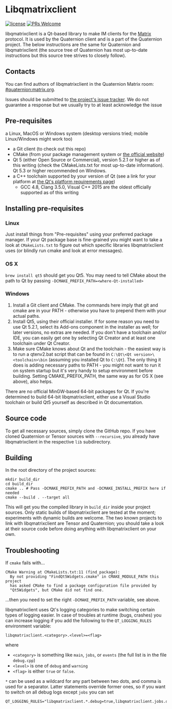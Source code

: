 # Libqmatrixclient

[![license](https://img.shields.io/github/license/QMatrixClient/libqmatrixclient.svg)](https://github.com/QMatrixClient/libqmatrixclient/blob/master/COPYING)
[![PRs Welcome](https://img.shields.io/badge/PRs-welcome-brightgreen.svg?style=flat-square)](http://makeapullrequest.com)

libqmatrixclient is a Qt-based library to make IM clients for the [Matrix](https://matrix.org) protocol. It is used by the Quaternion client and is a part of the Quaternion project. The below instructions are the same for Quaternion and libqmatrixclient (the source tree of Quaternion has most up-to-date instructions but this source tree strives to closely follow).

## Contacts
You can find authors of libqmatrixclient in the Quaternion Matrix room: [#quaternion:matrix.org](https://matrix.to/#/#quaternion:matrix.org).

Issues should be submitted to [the project's issue tracker](https://github.com/Fxrh/libqmatrixclient/issues). We do not guarantee a response but we usually try to at least acknowledge the issue


## Pre-requisites
 a Linux, MacOS or Windows system (desktop versions tried; mobile Linux/Windows might work too)
- a Git client (to check out this repo)
- CMake (from your package management system or [the official website](https://cmake.org/download/))
- Qt 5 (either Open Source or Commercial), version 5.2.1 or higher as of this writing (check the CMakeLists.txt for most up-to-date information). Qt 5.3 or higher recommended on Windows.
- a C++ toolchain supported by your version of Qt (see a link for your platform at [the Qt's platform requirements page](http://doc.qt.io/qt-5/gettingstarted.html#platform-requirements))
  - GCC 4.8, Clang 3.5.0, Visual C++ 2015 are the oldest officially supported as of this writing

## Installing pre-requisites
### Linux
Just install things from "Pre-requisites" using your preferred package manager. If your Qt package base is fine-grained you might want to take a look at `CMakeLists.txt` to figure out which specific libraries libqmatrixclient uses (or blindly run cmake and look at error messages).

### OS X
`brew install qt5` should get you Qt5. You may need to tell CMake about the path to Qt by passing `-DCMAKE_PREFIX_PATH=<where-Qt-installed>`

### Windows
1. Install a Git client and CMake. The commands here imply that git and cmake are in your PATH - otherwise you have to prepend them with your actual paths.
1. Install Qt5, using their official installer. If for some reason you need to use Qt 5.2.1, select its Add-ons component in the installer as well; for later versions, no extras are needed. If you don't have a toolchain and/or IDE, you can easily get one by selecting Qt Creator and at least one toolchain under Qt Creator.
1. Make sure CMake knows about Qt and the toolchain - the easiest way is to run a qtenv2.bat script that can be found in `C:\Qt\<Qt version>\<toolchain>\bin` (assuming you installed Qt to `C:\Qt`). The only thing it does is adding necessary paths to PATH - you might not want to run it on system startup but it's very handy to setup environment before building. Setting CMAKE_PREFIX_PATH, the same way as for OS X (see above), also helps.

There are no official MinGW-based 64-bit packages for Qt. If you're determined to build 64-bit libqmatrixclient, either use a Visual Studio toolchain or build Qt5 yourself as described in Qt documentation.

## Source code
To get all necessary sources, simply clone the GitHub repo. If you have cloned Quaternion or Tensor sources with `--recursive`, you already have libqmatrixclient in the respective `lib` subdirectory.

## Building
In the root directory of the project sources:
```
mkdir build_dir
cd build_dir
cmake .. # Pass -DCMAKE_PREFIX_PATH and -DCMAKE_INSTALL_PREFIX here if needed
cmake --build . --target all
```
This will get you the compiled library in `build_dir` inside your project sources. Only static builds of libqmatrixclient are tested at the moment; experiments with dynamic builds are welcome. The two known projects to link with libqmatrixclient are Tensor and Quaternion; you should take a look at their source code before doing anything with libqmatrixclient on your own.

## Troubleshooting

If `cmake` fails with...
```
CMake Warning at CMakeLists.txt:11 (find_package):
  By not providing "FindQt5Widgets.cmake" in CMAKE_MODULE_PATH this project
  has asked CMake to find a package configuration file provided by
  "Qt5Widgets", but CMake did not find one.
```
...then you need to set the right `-DCMAKE_PREFIX_PATH` variable, see above.

libqmatrixclient uses Qt's logging categories to make switching certain types of logging easier. In case of troubles at runtime (bugs, crashes) you can increase logging if you add the following to the `QT_LOGGING_RULES` environment variable:
```
libqmatrixclient.<category>.<level>=<flag>
```
where
- `<category>` is something like `main`, `jobs`, or `events` (the full list is in the file `debug.cpp`)
- `<level>` is one of `debug` and `warning`
- `<flag>` is either `true` or `false`.

`*` can be used as a wildcard for any part between two dots, and comma is used for a separator. Latter statements override former ones, so if you want to switch on all debug logs except `jobs` you can set
```
QT_LOGGING_RULES="libqmatrixclient.*.debug=true,libqmatrixclient.jobs.debug=false"
```